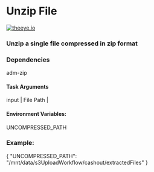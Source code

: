# Unzip File 

[![theeye.io](../images/logo-theeye-theOeye-logo2.png)](https://theeye.io/en/index.html)

### Unzip a single file compressed in zip format

### Dependencies

adm-zip

#### Task Arguments

input | File Path | 
 
#### Environment Variables:

UNCOMPRESSED_PATH

### Example:

{
  "UNCOMPRESSED_PATH": "/mnt/data/s3UploadWorkflow/cashout/extractedFiles"
}
